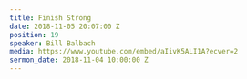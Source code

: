 ```yaml
---
title: Finish Strong
date: 2018-11-05 20:07:00 Z
position: 19
speaker: Bill Balbach
media: https://www.youtube.com/embed/aIivK5ALI1A?ecver=2
sermon_date: 2018-11-04 10:00:00 Z
---
```


